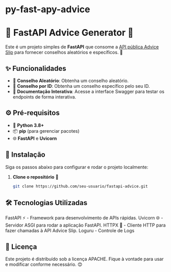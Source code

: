# py-fast-apy-advice


# 🌟 FastAPI Advice Generator 🌟

Este é um projeto simples de **FastAPI** que consome a [API pública Advice Slip](https://api.adviceslip.com/#endpoint-random) para fornecer conselhos aleatórios e específicos. 🚀

## ✨ Funcionalidades
- 🔄 **Conselho Aleatório**: Obtenha um conselho aleatório.
- 🎯 **Conselho por ID**: Obtenha um conselho específico pelo seu ID.
- 📄 **Documentação Interativa**: Acesse a interface Swagger para testar os endpoints de forma interativa.

## ⚙️ Pré-requisitos

- 🐍 **Python 3.8+**
- 📦 **pip** (para gerenciar pacotes)
- 🌐 **FastAPI** e **Uvicorn**

## 🚀 Instalação

Siga os passos abaixo para configurar e rodar o projeto localmente:

1. **Clone o repositório** 📂
   ```bash
   git clone https://github.com/seu-usuario/fastapi-advice.git

## 🛠️ Tecnologias Utilizadas
FastAPI ⚡ - Framework para desenvolvimento de APIs rápidas.
Uvicorn 🌐 - Servidor ASGI para rodar a aplicação FastAPI.
HTTPX 📨 - Cliente HTTP para fazer chamadas à API Advice Slip.
Loguru - Controle de Logs

## 📝 Licença
Este projeto é distribuído sob a licença APACHE. Fique à vontade para usar e modificar conforme necessário. 😊
